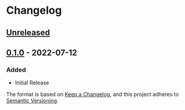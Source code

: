 # Changelog

## [Unreleased]

## [0.1.0] - 2022-07-12
### Added
- Initial Release

The format is based on [Keep a Changelog](https://keepachangelog.com/en/1.0.0/),
and this project adheres to [Semantic Versioning](https://semver.org/spec/v2.0.0.html).

[Unreleased]: https://github.com/SimpleMC/mc-kotlin-plugin-template/compare/5cb23facc562f7ddb9662a59a3162979599a348f...HEAD
[Unreleased]: https://github.com/Gungniir/spigot-random-joins/compare/v0.1.0...HEAD
[0.1.0]: https://github.com/Gungniir/spigot-random-joins/releases/tag/v0.1.0